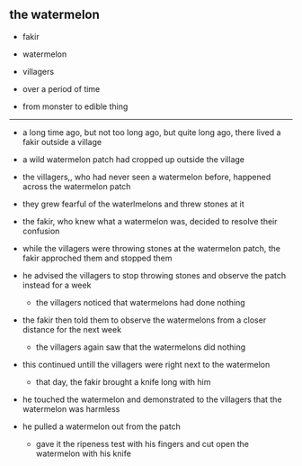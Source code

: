 ## the watermelon

- fakir 
- watermelon
- villagers 

- over a period of time
- from monster to edible thing

---


- a long time ago, but not too long ago, but quite long ago, there lived a fakir outside a village

- a wild watermelon patch had cropped up outside the village
- the villagers,, who had never seen a watermelon before, happened across the watermelon patch 
- they grew fearful of the waterlmelons and threw stones at it

- the fakir, who knew what a watermelon was, decided to resolve their confusion

- while the villagers were throwing stones at the watermelon patch, the fakir approched them and stopped them 
- he advised the villagers to stop throwing stones and observe the patch instead for a week 
  - the villagers noticed that watermelons had done nothing 
- the fakir then told them to observe the watermelons from a closer distance for the next week 
  - the villagers again saw that the watermelons did nothing 
- this continued untill the villagers were right next to the watermelon
  - that day, the fakir brought a knife long with him
- he touched the watermelon and demonstrated to the villagers that the watermelon was harmless
- he pulled a watermelon out from the patch
  - gave it the ripeness test with his fingers and cut open the watermelon with his knife



